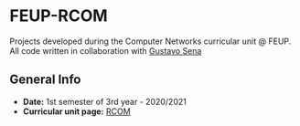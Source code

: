 # FEUP-RCOM

Projects developed during the Computer Networks curricular unit @ FEUP.  
All code written in collaboration with [Gustavo Sena](https://github.com/GustavoSena)

## General Info

- **Date:** 1st semester of 3rd year - 2020/2021
- **Curricular unit page:** [RCOM](https://sigarra.up.pt/feup/pt/ucurr_geral.ficha_uc_view?pv_ocorrencia_id=459483)
